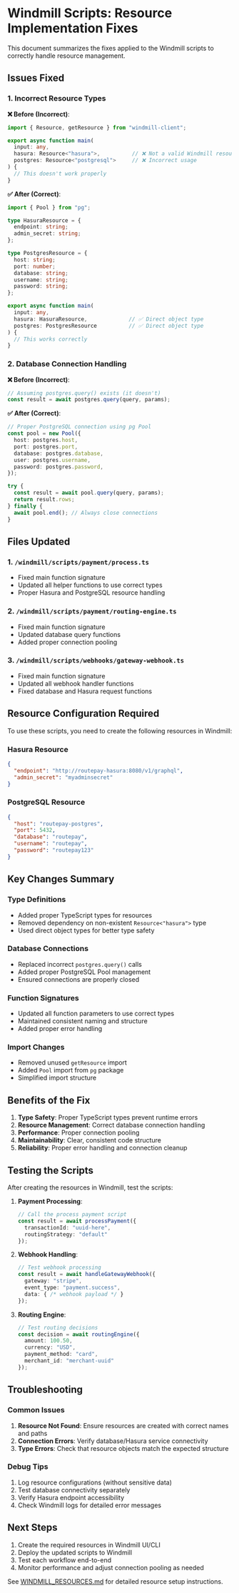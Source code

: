 # Windmill Scripts: Resource Implementation Fixes

This document summarizes the fixes applied to the Windmill scripts to correctly handle resource management.

## Issues Fixed

### 1. Incorrect Resource Types

**❌ Before (Incorrect)**:
```typescript
import { Resource, getResource } from "windmill-client";

export async function main(
  input: any,
  hasura: Resource<"hasura">,          // ❌ Not a valid Windmill resource type
  postgres: Resource<"postgresql">     // ❌ Incorrect usage
) {
  // This doesn't work properly
}
```

**✅ After (Correct)**:
```typescript
import { Pool } from "pg";

type HasuraResource = {
  endpoint: string;
  admin_secret: string;
};

type PostgresResource = {
  host: string;
  port: number;
  database: string;
  username: string;
  password: string;
};

export async function main(
  input: any,
  hasura: HasuraResource,             // ✅ Direct object type
  postgres: PostgresResource          // ✅ Direct object type
) {
  // This works correctly
}
```

### 2. Database Connection Handling

**❌ Before (Incorrect)**:
```typescript
// Assuming postgres.query() exists (it doesn't)
const result = await postgres.query(query, params);
```

**✅ After (Correct)**:
```typescript
// Proper PostgreSQL connection using pg Pool
const pool = new Pool({
  host: postgres.host,
  port: postgres.port,
  database: postgres.database,
  user: postgres.username,
  password: postgres.password,
});

try {
  const result = await pool.query(query, params);
  return result.rows;
} finally {
  await pool.end(); // Always close connections
}
```

## Files Updated

### 1. `/windmill/scripts/payment/process.ts`
- Fixed main function signature
- Updated all helper functions to use correct types
- Proper Hasura and PostgreSQL resource handling

### 2. `/windmill/scripts/payment/routing-engine.ts`
- Fixed main function signature  
- Updated database query functions
- Added proper connection pooling

### 3. `/windmill/scripts/webhooks/gateway-webhook.ts`
- Fixed main function signature
- Updated all webhook handler functions
- Fixed database and Hasura request functions

## Resource Configuration Required

To use these scripts, you need to create the following resources in Windmill:

### Hasura Resource
```json
{
  "endpoint": "http://routepay-hasura:8080/v1/graphql",
  "admin_secret": "myadminsecret"
}
```

### PostgreSQL Resource  
```json
{
  "host": "routepay-postgres",
  "port": 5432,
  "database": "routepay",
  "username": "routepay",
  "password": "routepay123"
}
```

## Key Changes Summary

### Type Definitions
- Added proper TypeScript types for resources
- Removed dependency on non-existent `Resource<"hasura">` type
- Used direct object types for better type safety

### Database Connections
- Replaced incorrect `postgres.query()` calls
- Added proper PostgreSQL Pool management
- Ensured connections are properly closed

### Function Signatures
- Updated all function parameters to use correct types
- Maintained consistent naming and structure
- Added proper error handling

### Import Changes
- Removed unused `getResource` import
- Added `Pool` import from `pg` package
- Simplified import structure

## Benefits of the Fix

1. **Type Safety**: Proper TypeScript types prevent runtime errors
2. **Resource Management**: Correct database connection handling
3. **Performance**: Proper connection pooling
4. **Maintainability**: Clear, consistent code structure
5. **Reliability**: Proper error handling and connection cleanup

## Testing the Scripts

After creating the resources in Windmill, test the scripts:

1. **Payment Processing**:
   ```typescript
   // Call the process payment script
   const result = await processPayment({
     transactionId: "uuid-here",
     routingStrategy: "default"
   });
   ```

2. **Webhook Handling**:
   ```typescript
   // Test webhook processing
   const result = await handleGatewayWebhook({
     gateway: "stripe",
     event_type: "payment.success",
     data: { /* webhook payload */ }
   });
   ```

3. **Routing Engine**:
   ```typescript
   // Test routing decisions
   const decision = await routingEngine({
     amount: 100.50,
     currency: "USD",
     payment_method: "card",
     merchant_id: "merchant-uuid"
   });
   ```

## Troubleshooting

### Common Issues

1. **Resource Not Found**: Ensure resources are created with correct names and paths
2. **Connection Errors**: Verify database/Hasura service connectivity  
3. **Type Errors**: Check that resource objects match the expected structure

### Debug Tips

1. Log resource configurations (without sensitive data)
2. Test database connectivity separately
3. Verify Hasura endpoint accessibility
4. Check Windmill logs for detailed error messages

## Next Steps

1. Create the required resources in Windmill UI/CLI
2. Deploy the updated scripts to Windmill
3. Test each workflow end-to-end
4. Monitor performance and adjust connection pooling as needed

See [WINDMILL_RESOURCES.md](WINDMILL_RESOURCES.md) for detailed resource setup instructions.